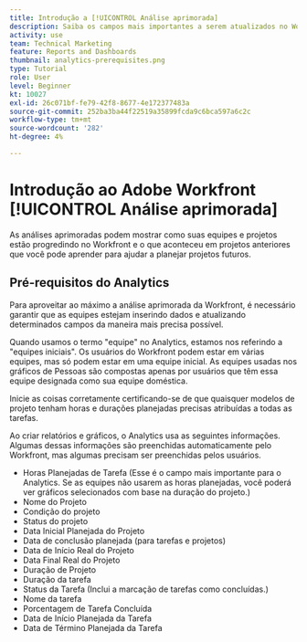 ```yaml
---
title: Introdução a [!UICONTROL Análise aprimorada]
description: Saiba os campos mais importantes a serem atualizados no Workfront para permitir que a análise aprimorada mostre como suas equipes e projetos estão progredindo no Workfront.
activity: use
team: Technical Marketing
feature: Reports and Dashboards
thumbnail: analytics-prerequisites.png
type: Tutorial
role: User
level: Beginner
kt: 10027
exl-id: 26c071bf-fe79-42f8-8677-4e172377483a
source-git-commit: 252ba3ba44f22519a35899fcda9c6bca597a6c2c
workflow-type: tm+mt
source-wordcount: '282'
ht-degree: 4%

---
```


# Introdução ao Adobe Workfront [!UICONTROL Análise aprimorada]

As análises aprimoradas podem mostrar como suas equipes e projetos estão progredindo no Workfront e o que aconteceu em projetos anteriores que você pode aprender para ajudar a planejar projetos futuros.

## Pré-requisitos do Analytics

Para aproveitar ao máximo a análise aprimorada da Workfront, é necessário garantir que as equipes estejam inserindo dados e atualizando determinados campos da maneira mais precisa possível.

Quando usamos o termo &quot;equipe&quot; no Analytics, estamos nos referindo a &quot;equipes iniciais&quot;. Os usuários do Workfront podem estar em várias equipes, mas só podem estar em uma equipe inicial. As equipes usadas nos gráficos de Pessoas são compostas apenas por usuários que têm essa equipe designada como sua equipe doméstica.

Inicie as coisas corretamente certificando-se de que quaisquer modelos de projeto tenham horas e durações planejadas precisas atribuídas a todas as tarefas.

Ao criar relatórios e gráficos, o Analytics usa as seguintes informações. Algumas dessas informações são preenchidas automaticamente pelo Workfront, mas algumas precisam ser preenchidas pelos usuários.

* Horas Planejadas de Tarefa (Esse é o campo mais importante para o Analytics. Se as equipes não usarem as horas planejadas, você poderá ver gráficos selecionados com base na duração do projeto.)
* Nome do Projeto
* Condição do projeto
* Status do projeto
* Data Inicial Planejada do Projeto
* Data de conclusão planejada (para tarefas e projetos)
* Data de Início Real do Projeto
* Data Final Real do Projeto
* Duração de Projeto
* Duração da tarefa
* Status da Tarefa (Inclui a marcação de tarefas como concluídas.)
* Nome da tarefa
* Porcentagem de Tarefa Concluída
* Data de Início Planejada da Tarefa
* Data de Término Planejada da Tarefa
